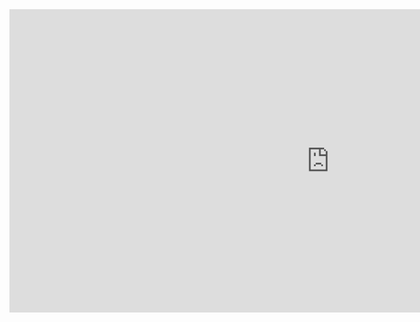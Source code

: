 <iframe title="Art History" width="1140" height="541.25" src="https://app.powerbi.com/reportEmbed?reportId=f1a189f8-5442-42e3-ba79-6e1aa27bd3a1&autoAuth=true&ctid=6e531454-b93c-41d9-a747-4de08e88857e" frameborder="0" allowFullScreen="False"></iframe>
